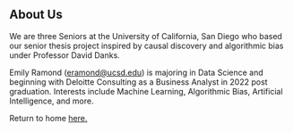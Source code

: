 ## About Us

We are three Seniors at the University of California, San Diego who based our senior thesis project inspired by causal discovery and algorithmic bias under Professor David Danks. 

Emily Ramond (eramond@ucsd.edu) is majoring in Data Science and beginning with Deloitte Consulting as a Business Analyst in 2022 post graduation. Interests include Machine Learning, Algorithmic Bias, Artificial Intelligence, and more. 


Return to home [here.](index.md)
